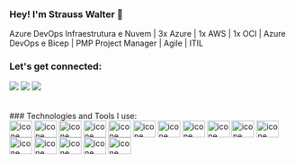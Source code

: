 ### Hey! I'm Strauss Walter 👋

Azure DevOps
Infraestrutura e Nuvem | 3x Azure | 1x AWS | 1x OCI | Azure DevOps e Bicep | PMP Project Manager | Agile | ITIL




<!-- <div>
 <img height="180em" src="https://github-readme-stats.vercel.app/api?username=strausswalter&show_icons=true&theme=dark"/>
 <img height="180em" src="https://github-readme-stats.vercel.app/api/top-langs/?username=strausswalter&layout=compact&theme=dark"/>
 </div> -->
 

 
 
 
 
 ### Let's get connected:
<div>
<a href="https://api.whatsapp.com/send?phone=5521989211938"><img src="https://img.shields.io/badge/WhatsApp-25D366?style=for-the-badge&logo=whatsapp&logoColor=white" target="_ blank"></a>
<a href="https://www.linkedin.com/in/strausswalter" target="_blank"> <img src="https://img.shields.io/badge/LinkedIn-0077B5?style=for-the-badge&logo=linkedin&logoColor=white" target="_ blank"></a>
<a href="mailto:strausswalter@gmail.com"><img src="https://img.shields.io/badge/Gmail-D14836?style=for-the-badge&logo=gmail&logoColor=white" target="_ blank"></a>
</div>

        
 
 <br>
 <br>
  ### Technologies and Tools I use:
  
<div>
<img align="center" alt="icone azure" height="30" width="40" src="https://cdn.jsdelivr.net/gh/devicons/devicon/icons/azure/azure-original.svg" />
<img align="center" alt="icone devops" height="30" width="40" src="https://cdn.jsdelivr.net/gh/devicons/devicon/icons/devops/devops-original.svg" />
<img align="center" alt="icone html" height="30" width="40" src="https://cdn.jsdelivr.net/gh/devicons/devicon/icons/html5/html5-original.svg" />
<img align="center" alt="icone css" height="30" width="40" src="https://cdn.jsdelivr.net/gh/devicons/devicon/icons/css3/css3-original.svg" />
<img align="center" alt="icone Javascript" height="30" width="40" src="https://cdn.jsdelivr.net/gh/devicons/devicon/icons/javascript/javascript-original.svg" />
<img align="center" alt="icone html" height="30" width="40" src="https://cdn.jsdelivr.net/gh/devicons/devicon/icons/bootstrap/bootstrap-original.svg" />        
<img align="center" alt="icone html" height="30" width="40" src="https://cdn.jsdelivr.net/gh/devicons/devicon/icons/react/react-original.svg" />              
<img align="center" alt="icone html" height="30" width="40" src="https://cdn.jsdelivr.net/gh/devicons/devicon/icons/nextjs/nextjs-original.svg" />   
<img align="center" alt="icone html" height="30" width="40" src="https://cdn.jsdelivr.net/gh/devicons/devicon/icons/nodejs/nodejs-original.svg" />
<img align="center" alt="icone html" height="30" width="40" src="https://cdn.jsdelivr.net/gh/devicons/devicon/icons/express/express-original.svg" />
<img align="center" alt="icone html" height="30" width="40" src="https://cdn.jsdelivr.net/gh/devicons/devicon/icons/mysql/mysql-original.svg" />
<img align="center" alt="icone html" height="30" width="40" src="https://cdn.jsdelivr.net/gh/devicons/devicon/icons/materialui/materialui-original.svg" />
<img align="center" alt="icone html" height="30" width="40" src="https://cdn.jsdelivr.net/gh/devicons/devicon/icons/firebase/firebase-plain.svg" />
<img align="center" alt="icone html" height="30" width="40" src="https://cdn.jsdelivr.net/gh/devicons/devicon/icons/figma/figma-original.svg" />
<img align="center" alt="icone html" height="30" width="40" src="https://cdn.jsdelivr.net/gh/devicons/devicon/icons/xd/xd-plain.svg" />
<img align="center" alt="icone html" height="30" width="40" src="https://cdn.jsdelivr.net/gh/devicons/devicon/icons/github/github-original.svg" /> 





  
